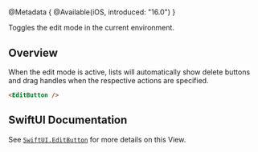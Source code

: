 # <EditButton>

@Metadata {
    @Available(iOS, introduced: "16.0")
}

Toggles the edit mode in the current environment.

## Overview

When the edit mode is active, lists will automatically show delete buttons and drag handles when the respective actions are specified.

```html
<EditButton />
```

## SwiftUI Documentation
See [`SwiftUI.EditButton`](https://developer.apple.com/documentation/swiftui/EditButton) for more details on this View.
